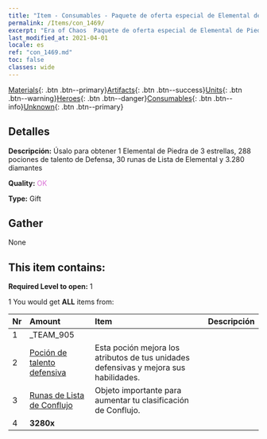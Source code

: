 ```yaml
---
title: "Item - Consumables - Paquete de oferta especial de Elemental de Piedra"
permalink: /Items/con_1469/
excerpt: "Era of Chaos  Paquete de oferta especial de Elemental de Piedra"
last_modified_at: 2021-04-01
locale: es
ref: "con_1469.md"
toc: false
classes: wide
---
```

 [Materials](/es/Items/){: .btn .btn--primary}[Artifacts](/es/Items/Artifacts/){: .btn .btn--success}[Units](/es/Items/Units/){: .btn .btn--warning}[Heroes](/es/Items/Heroes/){: .btn .btn--danger}[Consumables](/es/Items/Consumables/){: .btn .btn--info}[Unknown](/es/Items/Unknown/){: .btn .btn--primary}

## Detalles
 **Descripción:** Úsalo para obtener 1 Elemental de Piedra de 3 estrellas, 288 pociones de talento de Defensa, 30 runas de Lista de Elemental y 3.280 diamantes

 **Quality:** <span style="color: #DA70D6">OK</span>

 **Type:** Gift

## Gather

  None

## This item contains:

 **Required Level to open:** 1

 1 You would get **ALL** items  from:

  | Nr | Amount |     Item    | Descripción |
  |:---|:-------|:------------|:-----------:|
  | 1 | _TEAM_905 | 
  | 2 | [Poción de talento defensiva](/es/Items/con_787/) | Esta poción mejora los atributos de tus unidades defensivas y mejora sus habilidades. | 
  | 3 | [Runas de Lista de Conflujo](/es/Items/con_791/) | Objeto importante para aumentar tu clasificación de Conflujo. | 
  | 4 |  **3280x** | <i class="fas fa-gem"/> |  | 
